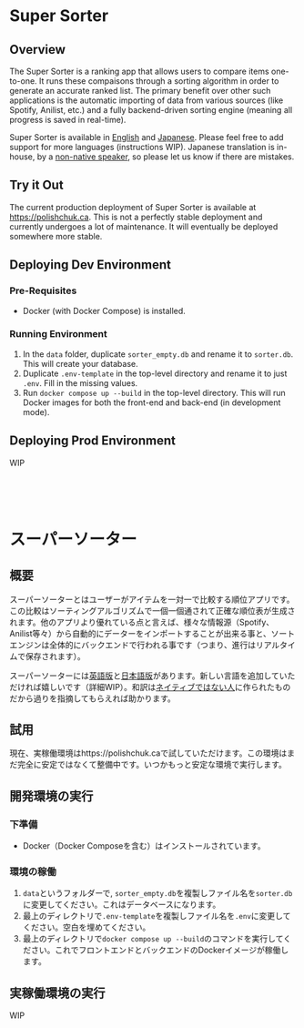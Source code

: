 # Super Sorter

## Overview
The Super Sorter is a ranking app that allows users to compare items one-to-one. It runs these compaisons through a sorting algorithm in order to generate an accurate ranked list. The primary benefit over other such applications is the automatic importing of data from various sources (like Spotify, Anilist, etc.) and a fully backend-driven sorting engine (meaning all progress is saved in real-time).

Super Sorter is available in [English](#super-sorter) and [Japanese](#スーパーソーター). Please feel free to add support for more languages (instructions WIP). Japanese translation is in-house, by a [non-native speaker](https://github.com/AlexPolGit), so please let us know if there are mistakes.

## Try it Out

The current production deployment of Super Sorter is available at https://polishchuk.ca. This is not a perfectly stable deployment and currently undergoes a lot of maintenance. It will eventually be deployed somewhere more stable.

## Deploying Dev Environment

### Pre-Requisites
- Docker (with Docker Compose) is installed.

### Running Environment
1. In the `data` folder, duplicate `sorter_empty.db` and rename it to `sorter.db`. This will create your database.
2. Duplicate `.env-template` in the top-level directory and rename it to just `.env`. Fill in the missing values.
3. Run `docker compose up --build` in the top-level directory. This will run Docker images for both the front-end and back-end (in development mode).

## Deploying Prod Environment

WIP

<br/><br/><br/>

# スーパーソーター

## 概要
スーパーソーターとはユーザーがアイテムを一対一で比較する順位アプリです。この比較はソーティングアルゴリズムで一個一個通されて正確な順位表が生成されます。他のアプリより優れている点と言えば、様々な情報源（Spotify、Anilist等々）から自動的にデーターをインポートすることが出来る事と、ソートエンジンは全体的にバックエンドで行われる事です（つまり、進行はリアルタイムで保存されます）。

スーパーソーターには[英語版](#super-sorter)と[日本語版](#スーパーソーター)があります。新しい言語を追加していただければ嬉しいです（詳細WIP）。和訳は[ネイティブではない人](https://github.com/AlexPolGit)に作られたものだから過りを指摘してもらえれば助かります。

## 試用

現在、実稼働環境はhttps://polishchuk.caで試していただけます。この環境はまだ完全に安定ではなくて整備中です。いつかもっと安定な環境で実行します。

## 開発環境の実行

### 下準備
- Docker（Docker Composeを含む）はインストールされています。

### 環境の稼働
1. `data`というフォルダーで, `sorter_empty.db`を複製しファイル名を`sorter.db`に変更してください。これはデータベースになります。
2. 最上のディレクトリで`.env-template`を複製しファイル名を`.env`に変更してください。空白を埋めてください。
3. 最上のディレクトリで`docker compose up --build`のコマンドを実行してください。これでフロントエンドとバックエンドのDockerイメージが稼働します。

## 実稼働環境の実行

WIP
